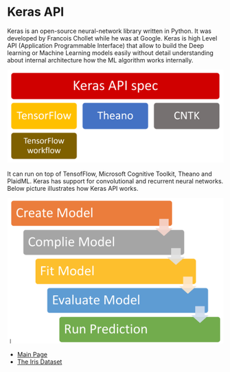 # Keras API

Keras is an open-source neural-network library written in Python. It was developed by Francois Chollet while he was at Google.
Keras is high Level API (Application Programmable Interface) that allow to build the Deep learning or Machine Learning models easily without detail understanding about internal architecture 
how the ML algorithm works internally.

![Keras Framework](images/keras.png)

It can run on top of TensofFlow, Microsoft Cognitive Toolkit, Theano and PlaidML. Keras has support for convolutional and recurrent neural networks.
Below picture illustrates how Keras API works. 

![Keras Framework](images/keras_wf.png)

- [Main Page](README.md)
- [The Iris Dataset](iris-dataset.md)
